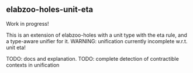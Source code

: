 ## elabzoo-holes-unit-eta

Work in progress!

This is an extension of elabzoo-holes with a unit type with the eta rule,
and a type-aware unifier for it. WARNING: unification currently incomplete w.r.t. unit eta!

TODO: docs and explanation.
TODO: complete detection of contractible contexts in unification
